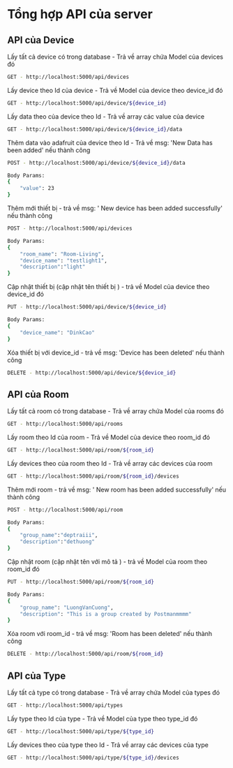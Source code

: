# Tổng hợp API của server

## API của Device

Lấy tất cả device có trong database - Trả về array chứa Model của devices đó
```bash
GET - http://localhost:5000/api/devices
```

Lấy device theo Id của device - Trả về Model của device theo device_id đó
```bash
GET - http://localhost:5000/api/device/${device_id}
```

Lấy data theo của device theo Id - Trả về array các value của device
```bash
GET - http://localhost:5000/api/device/${device_id}/data
```

Thêm data vào adafruit của device theo Id - Trả về msg: 'New Data has been added' nếu thành công

```bash
POST - http://localhost:5000/api/device/${device_id}/data
```
```bash
Body Params:
{
    "value": 23
}
```

Thêm mới thiết bị - trả về msg: ' New device has been added successfully' nếu thành công
```bash
POST - http://localhost:5000/api/devices
```
```bash
Body Params:
{
    "room_name": "Room-Living",
    "device_name": "testlight1",
    "description":"light"
}
```

Cập nhật thiết bị (cập nhật tên thiết bị ) - trả về Model của device theo device_id đó
```bash
PUT - http://localhost:5000/api/device/${device_id}
```
```bash
Body Params:
{
    "device_name": "DinkCao"
}
```

Xóa thiết bị với device_id - trả về msg: 'Device has been deleted' nếu thành công
```bash
DELETE - http://localhost:5000/api/device/${device_id}
```

## API của Room
Lấy tất cả room có trong database - Trả về array chứa Model của rooms đó
```bash
GET - http://localhost:5000/api/rooms
```

Lấy room theo Id của room - Trả về Model của device theo room_id đó
```bash
GET - http://localhost:5000/api/room/${room_id}
```

Lấy devices theo của room theo Id - Trả về array các devices của room
```bash
GET - http://localhost:5000/api/room/${room_id}/devices
```

Thêm mới room - trả về msg: ' New room has been added successfully' nếu thành công
```bash
POST - http://localhost:5000/api/room
```
```bash
Body Params:
{
    "group_name":"deptraiii",
    "description":"dethuong"
}
```

Cập nhật room (cập nhật tên với mô tả ) - trả về Model của room theo room_id đó
```bash
PUT - http://localhost:5000/api/room/${room_id}
```
```bash
Body Params:
{
    "group_name": "LuongVanCuong",
    "description": "This is a group created by Postmanmmmm"
}
```

Xóa room với room_id - trả về msg: 'Room has been deleted' nếu thành công
```bash
DELETE - http://localhost:5000/api/room/${room_id}
```

## API của Type
Lấy tất cả type có trong database - Trả về array chứa Model của types đó
```bash
GET - http://localhost:5000/api/types
```

Lấy type theo Id của type - Trả về Model của type theo type_id đó
```bash
GET - http://localhost:5000/api/type/${type_id}
```

Lấy devices theo của type theo Id - Trả về array các devices của type
```bash
GET - http://localhost:5000/api/type/${type_id}/devices
```
